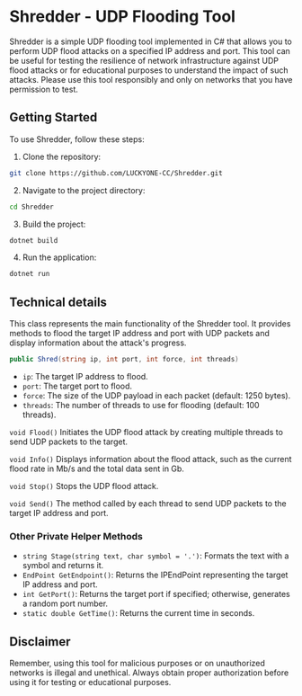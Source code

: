 # Shredder - UDP Flooding Tool
Shredder is a simple UDP flooding tool implemented in C# that allows you to perform UDP flood attacks on a specified IP address and port. This tool can be useful for testing the resilience of network infrastructure against UDP flood attacks or for educational purposes to understand the impact of such attacks. Please use this tool responsibly and only on networks that you have permission to test.

## Getting Started
To use Shredder, follow these steps:

1. Clone the repository:

```sh
git clone https://github.com/LUCKYONE-CC/Shredder.git
```

2. Navigate to the project directory:
```sh
cd Shredder
```

3. Build the project:

```sh
dotnet build
```

4. Run the application:

```sh
dotnet run
```

## Technical details
This class represents the main functionality of the Shredder tool. It provides methods to flood the target IP address and port with UDP packets and display information about the attack's progress.

```cs
public Shred(string ip, int port, int force, int threads)
```

- `ip`: The target IP address to flood.
- `port`: The target port to flood.
- `force`: The size of the UDP payload in each packet (default: 1250 bytes).
- `threads`: The number of threads to use for flooding (default: 100 threads).

`void Flood()`
Initiates the UDP flood attack by creating multiple threads to send UDP packets to the target.

`void Info()`
Displays information about the flood attack, such as the current flood rate in Mb/s and the total data sent in Gb.

`void Stop()`
Stops the UDP flood attack.

`void Send()`
The method called by each thread to send UDP packets to the target IP address and port.

### Other Private Helper Methods
- `string Stage(string text, char symbol = '.')`: Formats the text with a symbol and returns it.
- `EndPoint GetEndpoint()`: Returns the IPEndPoint representing the target IP address and port.
- `int GetPort()`: Returns the target port if specified; otherwise, generates a random port number.
- `static double GetTime()`: Returns the current time in seconds.

## Disclaimer 
Remember, using this tool for malicious purposes or on unauthorized networks is illegal and unethical. Always obtain proper authorization before using it for testing or educational purposes.
